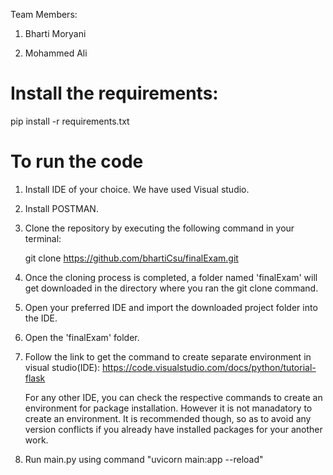 Team Members:

1. Bharti Moryani

2. Mohammed Ali

# Install the requirements:
pip install -r requirements.txt

# To run the code

1. Install IDE of your choice. We have used Visual studio.

2. Install POSTMAN.

3. Clone the repository by executing the following command in your terminal:

    git clone https://github.com/bhartiCsu/finalExam.git

4. Once the cloning process is completed, a folder named 'finalExam' will get downloaded in the directory where you ran the git clone command.

5. Open your preferred IDE and import the downloaded project folder into the IDE.

6. Open the 'finalExam' folder.

7. Follow the link to get the command to create separate environment in visual studio(IDE):
    https://code.visualstudio.com/docs/python/tutorial-flask
    
    For any other IDE, you can check the respective commands to create an environment for package installation. However it is not manadatory to create an environment. It is recommended though, so as to avoid any version conflicts if you already have installed packages for your another work.

8. Run main.py using command "uvicorn main:app --reload"